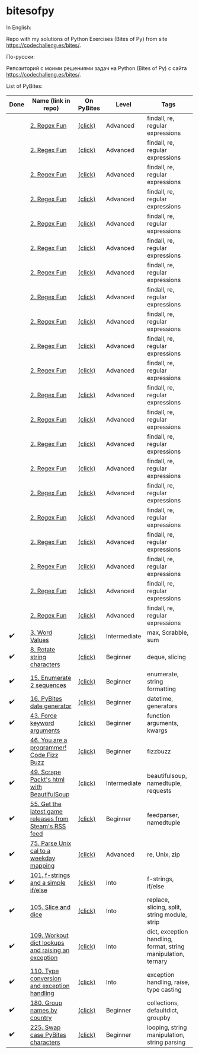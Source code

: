 # bitesofpy

In English:

Repo with my solutions of Python Exercises (Bites of Py) from site https://codechalleng.es/bites/.

По-русски:

Репозиторий с моими решениями задач на Python (Bites of Py) с сайта https://codechalleng.es/bites/.

List of PyBites:

| Done | Name (link in repo) | On PyBites | Level | Tags |
| --- | --- | --- | --- | --- |
| | [2. Regex Fun](/2) | [(click)](https://codechalleng.es/bites/2) | Advanced | findall, re, regular expressions |
| | [2. Regex Fun](/2) | [(click)](https://codechalleng.es/bites/2) | Advanced | findall, re, regular expressions |
| | [2. Regex Fun](/2) | [(click)](https://codechalleng.es/bites/2) | Advanced | findall, re, regular expressions |
| | [2. Regex Fun](/2) | [(click)](https://codechalleng.es/bites/2) | Advanced | findall, re, regular expressions |
| | [2. Regex Fun](/2) | [(click)](https://codechalleng.es/bites/2) | Advanced | findall, re, regular expressions |
| | [2. Regex Fun](/2) | [(click)](https://codechalleng.es/bites/2) | Advanced | findall, re, regular expressions |
| | [2. Regex Fun](/2) | [(click)](https://codechalleng.es/bites/2) | Advanced | findall, re, regular expressions |
| | [2. Regex Fun](/2) | [(click)](https://codechalleng.es/bites/2) | Advanced | findall, re, regular expressions |
| | [2. Regex Fun](/2) | [(click)](https://codechalleng.es/bites/2) | Advanced | findall, re, regular expressions |
| | [2. Regex Fun](/2) | [(click)](https://codechalleng.es/bites/2) | Advanced | findall, re, regular expressions |
| | [2. Regex Fun](/2) | [(click)](https://codechalleng.es/bites/2) | Advanced | findall, re, regular expressions |
| | [2. Regex Fun](/2) | [(click)](https://codechalleng.es/bites/2) | Advanced | findall, re, regular expressions |
| | [2. Regex Fun](/2) | [(click)](https://codechalleng.es/bites/2) | Advanced | findall, re, regular expressions |
| | [2. Regex Fun](/2) | [(click)](https://codechalleng.es/bites/2) | Advanced | findall, re, regular expressions |
| | [2. Regex Fun](/2) | [(click)](https://codechalleng.es/bites/2) | Advanced | findall, re, regular expressions |
| | [2. Regex Fun](/2) | [(click)](https://codechalleng.es/bites/2) | Advanced | findall, re, regular expressions |
| | [2. Regex Fun](/2) | [(click)](https://codechalleng.es/bites/2) | Advanced | findall, re, regular expressions |
| | [2. Regex Fun](/2) | [(click)](https://codechalleng.es/bites/2) | Advanced | findall, re, regular expressions |
| | [2. Regex Fun](/2) | [(click)](https://codechalleng.es/bites/2) | Advanced | findall, re, regular expressions |
| | [2. Regex Fun](/2) | [(click)](https://codechalleng.es/bites/2) | Advanced | findall, re, regular expressions |
| | [2. Regex Fun](/2) | [(click)](https://codechalleng.es/bites/2) | Advanced | findall, re, regular expressions |
| ✔️ | [3. Word Values](/3) | [(click)](https://codechalleng.es/bites/3) | Intermediate | max, Scrabble, sum |
| ✔️ | [8. Rotate string characters](/8) | [(click)](https://codechalleng.es/bites/8) | Beginner | deque, slicing |
| ✔️ | [15. Enumerate 2 sequences](/15) | [(click)](https://codechalleng.es/bites/15) | Beginner | enumerate, string formatting |
| ✔️ | [16. PyBites date generator](/16) | [(click)](https://codechalleng.es/bites/16) | Beginner | datetime, generators |
| ✔️ | [43. Force keyword arguments](/43) | [(click)](https://codechalleng.es/bites/43) | Beginner | function arguments, kwargs |
| ✔️ | [46. You are a programmer! Code Fizz Buzz](/46) | [(click)](https://codechalleng.es/bites/46) | Beginner | fizzbuzz |
| ✔️ | [49. Scrape Packt's html with BeautifulSoup](/49) | [(click)](https://codechalleng.es/bites/49) | Intermediate | beautifulsoup, namedtuple, requests |
| ✔️ | [55. Get the latest game releases from Steam's RSS feed](/55) | [(click)](https://codechalleng.es/bites/55) | Beginner | feedparser, namedtuple |
| ✔️ | [75. Parse Unix cal to a weekday mapping](/75) | [(click)](https://codechalleng.es/bites/75) | Advanced | re, Unix, zip |
| ✔️ | [101. f-strings and a simple if/else](/101) | [(click)](https://codechalleng.es/bites/101) | Into | f-strings, if/else |
| ✔️ | [105. Slice and dice](/105) | [(click)](https://codechalleng.es/bites/105) | Into | replace, slicing, split, string module, strip |
| ✔️ | [109. Workout dict lookups and raising an exception](/109) | [(click)](https://codechalleng.es/bites/109) | Into | dict, exception handling, format, string manipulation, ternary |
| ✔️ | [110. Type conversion and exception handling](/110) | [(click)](https://codechalleng.es/bites/110) | Into | exception handling, raise, type casting |
| ✔️ | [180. Group names by country](/180) | [(click)](https://codechalleng.es/bites/180) | Beginner | collections, defaultdict, groupby |
| ✔️ | [225. Swap case PyBites characters](/225) | [(click)](https://codechalleng.es/bites/225) | Beginner | looping, string manipulation, string parsing |